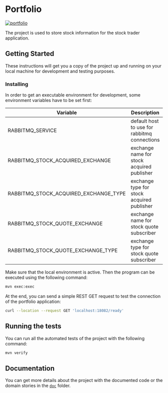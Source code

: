 # Portfolio

[![portfolio](https://github.com/whzinformatik/stocktrader/workflows/portfolio/badge.svg)][portfolio_actions]

The project is used to store stock information for the stock trader application.

## Getting Started

These instructions will get you a copy of the project up and running on your local machine for development and testing purposes.

### Installing

In order to get an executable environment for development, some environment variables have to be set first:

| Variable                              | Description                                  | Default Value          |
|---------------------------------------|----------------------------------------------|------------------------|
| RABBITMQ_SERVICE                      | default host to use for rabbitmq connections | localhost              |
| RABBITMQ_STOCK_ACQUIRED_EXCHANGE      | exchange name for stock acquired publisher   | StockAcquiredPublisher |
| RABBITMQ_STOCK_ACQUIRED_EXCHANGE_TYPE | exchange type for stock acquired publisher   | fanout                 |
| RABBITMQ_STOCK_QUOTE_EXCHANGE         | exchange name for stock quote subscriber     | StockQuoteSubscriber   |
| RABBITMQ_STOCK_QUOTE_EXCHANGE_TYPE    | exchange type for stock quote subscriber     | fanout                 |

Make sure that the local environment is active. Then the program can be executed using the following command:

```bash
mvn exec:exec
```

At the end, you can send a simple REST GET request to test the connection of the portfolio application:

```bash
curl --location --request GET 'localhost:18082/ready'
```

## Running the tests

You can run all the automated tests of the project with the following command:

```bash
mvn verify
```

## Documentation

You can get more details about the project with the documented code or the domain stories in the [`doc`][documentation] folder.

[portfolio_actions]: https://github.com/whzinformatik/stocktrader/actions?query=workflow%3Aportfolio
[documentation]: ./doc









